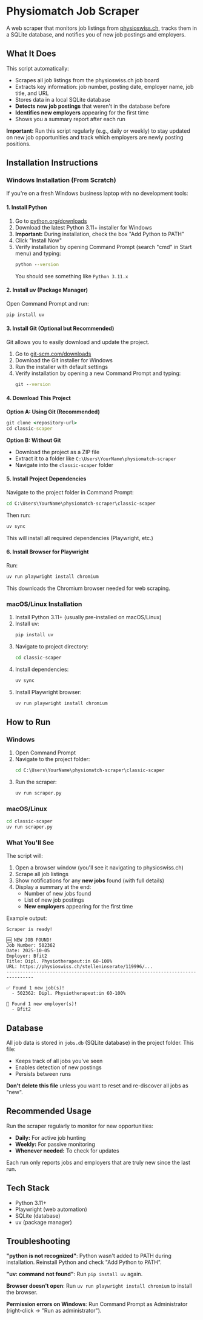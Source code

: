 # Physiomatch Job Scraper

A web scraper that monitors job listings from [physioswiss.ch](https://physioswiss.ch/stelleninserate/), tracks them in a SQLite database, and notifies you of new job postings and employers.

## What It Does

This script automatically:
- Scrapes all job listings from the physioswiss.ch job board
- Extracts key information: job number, posting date, employer name, job title, and URL
- Stores data in a local SQLite database
- **Detects new job postings** that weren't in the database before
- **Identifies new employers** appearing for the first time
- Shows you a summary report after each run

**Important:** Run this script regularly (e.g., daily or weekly) to stay updated on new job opportunities and track which employers are newly posting positions.

## Installation Instructions

### Windows Installation (From Scratch)

If you're on a fresh Windows business laptop with no development tools:

#### 1. Install Python

1. Go to [python.org/downloads](https://www.python.org/downloads/)
2. Download the latest Python 3.11+ installer for Windows
3. **Important:** During installation, check the box "Add Python to PATH"
4. Click "Install Now"
5. Verify installation by opening Command Prompt (search "cmd" in Start menu) and typing:
   ```cmd
   python --version
   ```
   You should see something like `Python 3.11.x`

#### 2. Install uv (Package Manager)

Open Command Prompt and run:
```cmd
pip install uv
```

#### 3. Install Git (Optional but Recommended)

Git allows you to easily download and update the project.

1. Go to [git-scm.com/downloads](https://git-scm.com/downloads)
2. Download the Git installer for Windows
3. Run the installer with default settings
4. Verify installation by opening a new Command Prompt and typing:
   ```cmd
   git --version
   ```

#### 4. Download This Project

**Option A: Using Git (Recommended)**
```cmd
git clone <repository-url>
cd classic-scaper
```

**Option B: Without Git**
- Download the project as a ZIP file
- Extract it to a folder like `C:\Users\YourName\physiomatch-scraper`
- Navigate into the `classic-scaper` folder

#### 5. Install Project Dependencies

Navigate to the project folder in Command Prompt:
```cmd
cd C:\Users\YourName\physiomatch-scraper\classic-scaper
```

Then run:
```cmd
uv sync
```

This will install all required dependencies (Playwright, etc.)

#### 6. Install Browser for Playwright

Run:
```cmd
uv run playwright install chromium
```

This downloads the Chromium browser needed for web scraping.

### macOS/Linux Installation

1. Install Python 3.11+ (usually pre-installed on macOS/Linux)
2. Install uv:
   ```bash
   pip install uv
   ```
3. Navigate to project directory:
   ```bash
   cd classic-scaper
   ```
4. Install dependencies:
   ```bash
   uv sync
   ```
5. Install Playwright browser:
   ```bash
   uv run playwright install chromium
   ```

## How to Run

### Windows

1. Open Command Prompt
2. Navigate to the project folder:
   ```cmd
   cd C:\Users\YourName\physiomatch-scraper\classic-scaper
   ```
3. Run the scraper:
   ```cmd
   uv run scraper.py
   ```

### macOS/Linux

```bash
cd classic-scaper
uv run scraper.py
```

### What You'll See

The script will:
1. Open a browser window (you'll see it navigating to physioswiss.ch)
2. Scrape all job listings
3. Show notifications for any **new jobs** found (with full details)
4. Display a summary at the end:
   - Number of new jobs found
   - List of new job postings
   - **New employers** appearing for the first time

Example output:
```
Scraper is ready!

🆕 NEW JOB FOUND!
Job Number: 502362
Date: 2025-10-05
Employer: Bfit2
Title: Dipl. Physiotherapeut:in 60-100%
URL: https://physioswiss.ch/stelleninserate/119996/...
--------------------------------------------------------------------------------

✅ Found 1 new job(s)!
  - 502362: Dipl. Physiotherapeut:in 60-100%

🏢 Found 1 new employer(s)!
  - Bfit2
```

## Database

All job data is stored in `jobs.db` (SQLite database) in the project folder. This file:
- Keeps track of all jobs you've seen
- Enables detection of new postings
- Persists between runs

**Don't delete this file** unless you want to reset and re-discover all jobs as "new".

## Recommended Usage

Run the scraper regularly to monitor for new opportunities:
- **Daily:** For active job hunting
- **Weekly:** For passive monitoring
- **Whenever needed:** To check for updates

Each run only reports jobs and employers that are truly new since the last run.

## Tech Stack

- Python 3.11+
- Playwright (web automation)
- SQLite (database)
- uv (package manager)

## Troubleshooting

**"python is not recognized"**: Python wasn't added to PATH during installation. Reinstall Python and check "Add Python to PATH".

**"uv: command not found"**: Run `pip install uv` again.

**Browser doesn't open**: Run `uv run playwright install chromium` to install the browser.

**Permission errors on Windows**: Run Command Prompt as Administrator (right-click → "Run as administrator").
